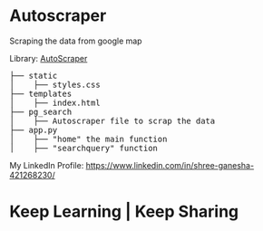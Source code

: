 # Autoscraper
Scraping the data from google map

Library: <a href="https://pypi.org/project/autoscraper/">AutoScraper</a>

<pre>
├── static
│    ├── styles.css
├── templates
│    ├── index.html
├── pg_search
│    ├── Autoscraper file to scrap the data
├── app.py
│    ├── "home" the main function
│    ├── "searchquery" function
</pre>
 My LinkedIn Profile: https://www.linkedin.com/in/shree-ganesha-421268230/
# Keep Learning | Keep Sharing



